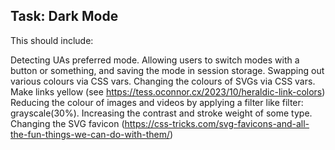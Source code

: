 ## Task: Dark Mode

This should include:

Detecting UAs preferred mode.
Allowing users to switch modes with a button or something, and saving the mode in session storage.
Swapping out various colours via CSS vars.
Changing the colours of SVGs via CSS vars.
Make links yellow (see https://tess.oconnor.cx/2023/10/heraldic-link-colors)
Reducing the colour of images and videos by applying a filter like filter: grayscale(30%).
Increasing the contrast and stroke weight of some type.
Changing the SVG favicon (https://css-tricks.com/svg-favicons-and-all-the-fun-things-we-can-do-with-them/)
